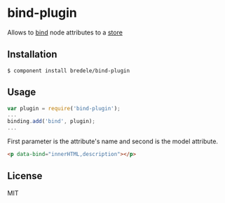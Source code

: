 # bind-plugin

  Allows to [bind](https://github.com/bredele/data-binding) node attributes to a [store](https://github.com/bredele/store)

## Installation

    $ component install bredele/bind-plugin

## Usage


```js
var plugin = require('bind-plugin');
...
binding.add('bind', plugin);
...
```

First parameter is the attribute's name and second is the model attribute.

```html
<p data-bind="innerHTML,description"></p>
```

   

## License

  MIT
